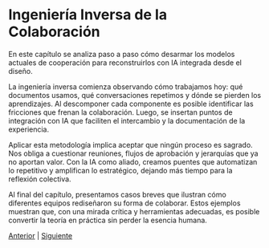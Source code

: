 # Ingeniería Inversa de la Colaboración

En este capítulo se analiza paso a paso cómo desarmar los modelos actuales de cooperación para reconstruirlos con IA integrada desde el diseño.

La ingeniería inversa comienza observando cómo trabajamos hoy: qué documentos usamos, qué conversaciones repetimos y dónde se pierden los aprendizajes. Al descomponer cada componente es posible identificar las fricciones que frenan la colaboración. Luego, se insertan puntos de integración con IA que faciliten el intercambio y la documentación de la experiencia.

Aplicar esta metodología implica aceptar que ningún proceso es sagrado. Nos obliga a cuestionar reuniones, flujos de aprobación y jerarquías que ya no aportan valor. Con la IA como aliado, creamos puentes que automatizan lo repetitivo y amplifican lo estratégico, dejando más tiempo para la reflexión colectiva.

Al final del capítulo, presentamos casos breves que ilustran cómo diferentes equipos rediseñaron su forma de colaborar. Estos ejemplos muestran que, con una mirada crítica y herramientas adecuadas, es posible convertir la teoría en práctica sin perder la esencia humana.

[Anterior](../chapters/02_muerte_de_la_idea_lineal.md) | [Siguiente](../chapters/04_llms_como_infraestructura.md)
